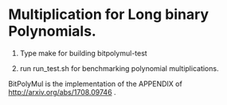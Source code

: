 # Multiplication for Long binary Polynomials.

1. Type make for building bitpolymul-test

2. run run_test.sh for benchmarking polynomial multiplications.


BitPolyMul is the implementation of the APPENDIX of http://arxiv.org/abs/1708.09746 .
